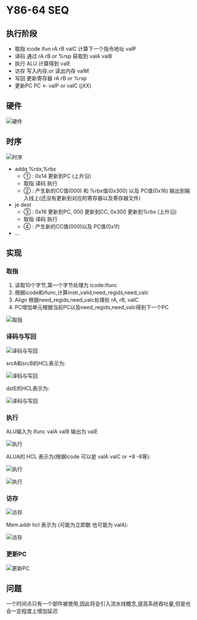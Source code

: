 # Y86-64 SEQ

## 执行阶段

* 取指 icode ifun rA rB valC 计算下一个指令地址 valP
* 译码 通过 rA rB or %rsp 获取到 valA valB
* 执行 ALU 计算得到 valE
* 访存 写入内存,or 读出内存 valM
* 写回 更新寄存器 rA rB or %rsp
* 更新PC PC <- valP or valC (jXX)

## 硬件

![硬件](./img/4.3.1.png)

## 时序

![时序](./img/4.3.2.png)

* addq %rdx,%rbx
  * ① : 0x14 更新到PC (上升沿)
  * 取指 译码 执行
  * ② : 产生新的CC值(000) 和 %rbx值(0x300) 以及 PC值(0x16) 输出到输入线上(还没有更新到对应的寄存器以及寄存器文件)
* je dest
  * ③ : 0x16 更新到PC, 000 更新到CC, 0x300 更新到%rbx (上升沿)
  * 取指 译码 执行
  * ④ : 产生新的CC值(000)以及 PC值(0x1f)
* ...

## 实现

### 取指

1. 读取10个字节,第一个字节处理为 icode:ifunc
2. 根据icode和ifunc,计算instr_valid,need_regids,need_valc
3. Align 根据need_regids,need_valc处理处 rA, rB, valC
4. PC增加单元根据当前PC以及need_regids,need_valc得到下一个PC

![取指](./img/4.3.3.png)

### 译码与写回

![译码与写回](./img/4.3.4.png)

srcA和srcB的HCL表示为:

![译码与写回](./img/4.3.4.1.png)

dstE的HCL表示为:

![译码与写回](./img/4.3.4.2.png)

### 执行

ALU输入为 ifunc valA valB 输出为 valE

![执行](./img/4.3.5.png)

ALUA的 HCL 表示为(根据icode 可以是 valA valC or +8 -8等):

![执行](./img/4.3.5.1.png)

![执行](./img/4.3.5.2.png)

### 访存

![访存](./img/4.3.6.png)

Mem.addr hcl 表示为 (可能为立即数 也可能为 valA):

![访存](./img/4.3.6.1.png)

### 更新PC

![更新PC](./img/4.3.7.png)

## 问题

一个时间点只有一个部件被使用,因此将会引入流水线概念,提高系统吞吐量,但是也会一定程度上增加延迟